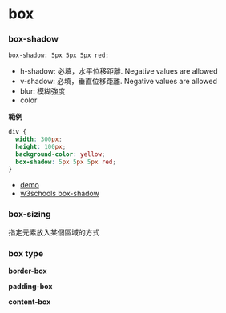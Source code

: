 # box

### box-shadow

`box-shadow: 5px 5px 5px red;`

* h-shadow: 必填，水平位移距離. Negative values are allowed
* v-shadow: 必填，垂直位移距離. Negative values are allowed
* blur: 模糊強度
* color

**範例**

```css
div {
  width: 300px;
  height: 100px;
  background-color: yellow;
  box-shadow: 5px 5px 5px red;
}
```

* [demo](http://codepen.io/alincode/pen/KNyoaE)
* [w3schools box-shadow](http://www.w3schools.com/cssref/css3_pr_box-shadow.asp)

### box-sizing

指定元素放入某個區域的方式

### box type

**border-box**

**padding-box**

**content-box**
